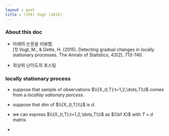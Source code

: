 ```yaml
---
layout : post 
title : (리뷰) Vogt (2015) 
---
```


### About this doc

- 아래의 논문을 리뷰함. <br/>
[1] Vogt, M., & Dette, H. (2015). Detecting gradual changes in locally stationary processes. The Annals of Statistics, 43(2), 713-740. 

- 최상위 난이도의 포스팅 

### locally stationary process

- suppose that sample of observations $\\{X_{t,T}:t=1,2,\dots,T\\}$ comes from a *locallay sationary porcess*. 

- suppose that dim of $\\{X_{t,T}\\}$ is $d$. 

- we can express $\\{X_{t,T}:t=1,2,\dots,T\\}$ as ${\bf X}$ with $T \times d$ matrix. 

- 